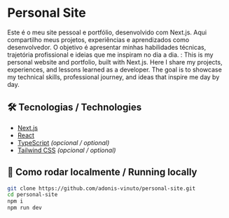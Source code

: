 # Personal Site

Este é o meu site pessoal e portfólio, desenvolvido com Next.js. Aqui compartilho meus projetos, experiências e aprendizados como desenvolvedor. O objetivo é apresentar minhas habilidades técnicas, trajetória profissional e ideias que me inspiram no dia a dia.
:
This is my personal website and portfolio, built with Next.js. Here I share my projects, experiences, and lessons learned as a developer. The goal is to showcase my technical skills, professional journey, and ideas that inspire me day by day.

## 🛠️ Tecnologias / Technologies

- [Next.js](https://nextjs.org/)
- [React](https://reactjs.org/)
- [TypeScript](https://www.typescriptlang.org/) *(opcional / optional)*
- [Tailwind CSS](https://tailwindcss.com/) *(opcional / optional)*

## 🚀 Como rodar localmente / Running locally

```bash
git clone https://github.com/adonis-vinuto/personal-site.git
cd personal-site
npm i
npm run dev